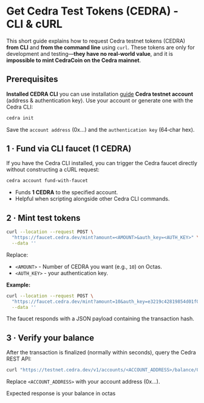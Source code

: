 # Get Cedra Test Tokens (CEDRA) - CLI & cURL

This short guide explains how to request Cedra testnet tokens (CEDRA) **from CLI** and **from the command line** using `curl`. These tokens are only for development and testing—**they have no real‑world value**, and it is **impossible to mint CedraCoin on the Cedra mainnet**.

## Prerequisites

**Installed CEDRA CLI** you can use installation [guide](/getting-started/cli)
**Cedra testnet account** (address & authentication key).
  Use your account or generate one with the Cedra CLI:

  ```bash
  cedra init
  ```

  Save the `account address` (0x…) and the `authentication key` (64‑char hex).

## 1 · Fund via CLI faucet (1 CEDRA)

If you have the Cedra CLI installed, you can trigger the Cedra faucet directly without constructing a cURL request:

```bash
cedra account fund-with-faucet
```

* Funds **1 CEDRA** to the specified account.
* Helpful when scripting alongside other Cedra CLI commands.

## 2 · Mint test tokens

```bash
curl --location --request POST \
  "https://faucet.cedra.dev/mint?amount=<AMOUNT>&auth_key=<AUTH_KEY>" \
  --data ''
```

Replace:

* `<AMOUNT>` - Number of CEDRA you want (e.g., `10`) on Octas.
* `<AUTH_KEY>` - your authentication key.

**Example:**

```bash
curl --location --request POST \
  "https://faucet.cedra.dev/mint?amount=10&auth_key=e3219c42819854d01f0ea6865b78061cdf657374637fee8aee7501f9e6e185db" \
  --data ''
```

The faucet responds with a JSON payload containing the transaction hash.

## 3 · Verify your balance

After the transaction is finalized (normally within seconds), query the Cedra REST API:

```bash
curl "https://testnet.cedra.dev/v1/accounts/<ACCOUNT_ADDRESS>/balance/0x1::cedra_coin::CedraCoin"
```

Replace `<ACCOUNT_ADDRESS>` with your account address (0x…).

Expected response is your balance in octas



